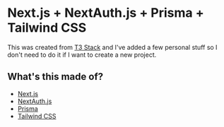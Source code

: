 # Next.js + NextAuth.js + Prisma + Tailwind CSS

This was created from [T3 Stack](https://create.t3.gg/) and I've added a few personal stuff so I don't need to do it if I want to create a new project.

## What's this made of?
- [Next.js](https://nextjs.org)
- [NextAuth.js](https://next-auth.js.org)
- [Prisma](https://prisma.io)
- [Tailwind CSS](https://tailwindcss.com)
